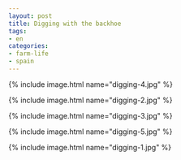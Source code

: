 ```yaml
---
layout: post
title: Digging with the backhoe
tags:
- en
categories:
- farm-life
- spain
---
```

{% include image.html name="digging-4.jpg" %}

{% include image.html name="digging-2.jpg" %}


{% include image.html name="digging-3.jpg" %}


{% include image.html name="digging-5.jpg" %}

{% include image.html name="digging-1.jpg" %}

